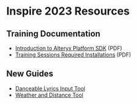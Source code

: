 # Inspire 2023 Resources

## Training Documentation
* [Introduction to Alteryx Platform SDK](./Introduction%20to%20Alteryx%20Platform%20SDK.pdf) (PDF)
* [Training Sessions Required Installations](./Training%20Sessions%20Required%20Installations.pdf) (PDF)

## New Guides
* [Danceable Lyrics Input Tool](../../docs/howto/danceable-lyrics-input-tool/README.md)
* [Weather and Distance Tool](../../docs/howto/weather-and-distance-tool/README.md)